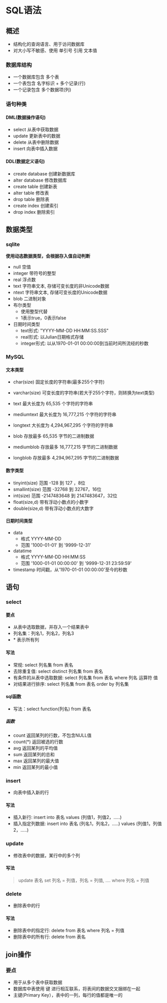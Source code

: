 

# SQL语法

## 概述

* 结构化的查询语言、用于访问数据库
* 对大小写不敏感、使用 单引号 引用 文本值

### 数据库结构
* 一个数据库包含 多个表
* 一个表包含 名字标识 + 多个记录(行)
* 一个记录包含 多个数据项(列)

### 语句种类

#### DML(数据操作语句)
* select      从表中获取数据
* update    更新表中的数据
* delete     从表中删除数据
* insert      向表中插入数据

#### DDL(数据定义语句)
* create database    创建新数据库
* alter database       修改数据库
* create table          创建新表
* alter table             修改表
* drop table             删除表
* create index         创建索引
* drop  index           删除索引


## 数据类型

### sqlite
**使用动态数据类型，会根据存入值自动判断**

* null  空值
* integer  带符号的整型
* real  浮点数
* text  字符串文本, 存储可变长度的非Unicode数据
* ntext 字符串文本, 存储可变长度的Unicode数据
* blob   二进制对象
* 布尔类型
    * 使用整型代替
    * 1表示true，0表示false
* 日期时间类型
    * text形式:   "YYYY-MM-DD HH:MM:SS.SSS"
    * real形式:    以Julian日期格式存储
    * integer形式: 以从1970-01-01 00:00:00到当前时间所流经的秒数

### MySQL

#### 文本类型
* char(size)   固定长度的字符串(最多255个字符)
* varchar(size)  可变长度的字符串(若大于255个字符，则转换为text类型)

* text         最大长度为 65,535 个字符的字符串
* mediumtext    最大长度为 16,777,215 个字符的字符串
* longtext     大长度为 4,294,967,295 个字符的字符串

* blob     存放最多 65,535 字节的二进制数据
* mediumblob    存放最多 16,777,215 字节的二进制数据
* longblob     存放最多 4,294,967,295 字节的二进制数据

#### 数字类型
* tinyint(size)    范围  -128 到 127 ，8位
* smallint(size)   范围  -32768 到 32767，16位
* int(size)        范围  -2147483648 到 2147483647，32位
* float(size,d)    带有浮动小数点的小数字
* double(size,d)   带有浮动小数点的大数字

#### 日期时间类型
* data 
    * 格式  YYYY-MM-DD
    * 范围  '1000-01-01' 到 '9999-12-31'
* datatime  
    * 格式  YYYY-MM-DD HH:MM:SS
    * 范围  '1000-01-01 00:00:00' 到 '9999-12-31 23:59:59'
* timestamp  时间戳，从'1970-01-01 00:00:00'至今的秒数


## 语句

### select

#### 要点
* 从表中选取数据，并存入一个结果表中
* 列名集：列名1，列名2，列名3
* \*  表示所有列

#### 写法
* 常规:   select 列名集 from 表名
* 去除重复值: select  distinct  列名集  from  表名   
* 有条件的从表中选取数据: select  列名集  from 表名   where 列名  运算符  值    
* 对结果进行排序: select 列名集  from 表名  order by  列名集  

#### sql函数
* 写法：select   function(列名)   from  表名

##### 函数
* count  返回某列的行数，不包含NULL值
* count(\*)   返回被选的行数
* avg      返回某列的平均值
* sum    返回某列的总和
* max    返回某列的最大值
* min    返回某列的最小值


### insert
* 向表中插入新的行

#### 写法
* 插入新行:  insert into 表名 values  (列值1，列值2，…..) 
* 插入指定列数据: insert into  表名  (列名1，列名2，…..) values (列值1，列值2，…..)


### update
* 修改表中的数据，某行中的多个列

#### 写法
> update 表名  set 列名 = 列值，列名 = 列值,  ….   where 列名 = 列值


### delete
* 删除表中的行

#### 写法
* 删除表中的指定行: delete from 表名  where 列名 = 列值
* 删除表中的所有行: delete  from 表名


 ## join操作

 ### 要点
 * 用于从多个表中获取数据
 * 数据库中表使用 键 进行相互联系，将表间的数据交叉捆绑在一起
 * 主键(Primary Key），表中的一列，每行的值都是唯一的

